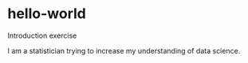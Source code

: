 # hello-world
Introduction exercise

I am a statistician trying to increase my understanding of data science.
